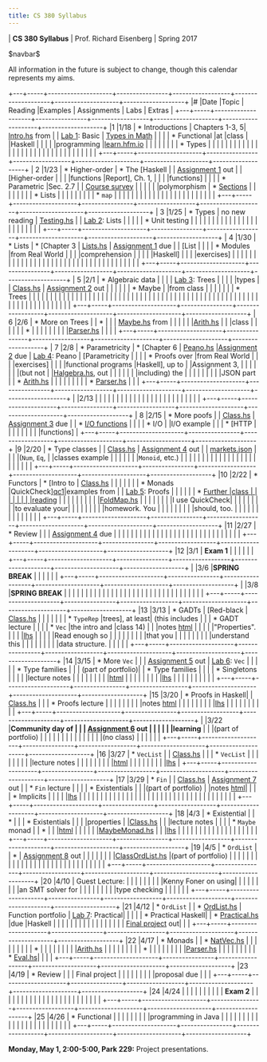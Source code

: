 ```yaml
---
title: CS 380 Syllabus
---
```


<div id="header">

| **CS 380 Syllabus**
| Prof. Richard Eisenberg
| Spring 2017

</div>

\$navbar\$

All information in the future is subject to change, though this calendar
represents my aims.

+---+-----+--------------------+----------------+------------------+--------------------+--------------------+-------------------+
|\# |Date |Topic               | Reading        |Examples          |  Assignments       |   Labs             |  Extras           |
+---+-----+--------------------+----------------+------------------+--------------------+--------------------+-------------------+
|1  |1/18 | * Introductions    | Chapters 1-3, 5| [Intro.hs] from  |                    |  [Lab 1]\: Basic   | [Types in Math]   |
|   |     | * Functional       |at              |class             |                    |Haskell             |                   |
|   |     |programming         |[learn.hfm.io]  |                  |                    |                    |                   |
|   |     | * Types            |                |                  |                    |                    |                   |
|   |     |                    |                |                  |                    |                    |                   |
|   |     |                    |                |                  |                    |                    |                   |
|   |     |                    |                |                  |                    |                    |                   |
+---+-----+--------------------+----------------+------------------+--------------------+--------------------+-------------------+
| 2 |1/23 | * Higher-order     | * The [Haskell |                  | [Assignment 1] out |                    | [Higher-order     |
|   |     |functions           |Report], Ch. 1, |                  |                    |                    |functions]         |
|   |     | * Parametric       |Sec. 2.7        |                  | [Course survey]    |                    |                   |
|   |     |polymorphism        | * [Sections]   |                  |                    |                    |                   |
|   |     | * Lists            |                |                  |                    |                    |                   |
|   |     | * `map`            |                |                  |                    |                    |                   |
|   |     |                    |                |                  |                    |                    |                   |
|   |     |                    |                |                  |                    |                    |                   |
+---+-----+--------------------+----------------+------------------+--------------------+--------------------+-------------------+
| 3 |1/25 | * Types            | no new reading | [Testing.hs]     |                    |  [Lab 2]\: Lists   |                   |
|   |     | * Unit testing     |                |                  |                    |                    |                   |
|   |     |                    |                |                  |                    |                    |                   |
|   |     |                    |                |                  |                    |                    |                   |
+---+-----+--------------------+----------------+------------------+--------------------+--------------------+-------------------+
| 4 |1/30 | * Lists            | * [Chapter 3   | [Lists.hs]       | [Assignment 1] due |                    | [List             |
|   |     | * Modules          |from Real World |                  |                    |                    |comprehension      |
|   |     |                    |Haskell]        |                  |                    |                    |exercises]         |
|   |     |                    |                |                  |                    |                    |                   |
|   |     |                    |                |                  |                    |                    |                   |
|   |     |                    |                |                  |                    |                    |                   |
|   |     |                    |                |                  |                    |                    |                   |
+---+-----+--------------------+----------------+------------------+--------------------+--------------------+-------------------+
| 5 |2/1  | * Algebraic data   |                |                  |                    | [Lab 3]\: Trees    |                   |
|   |     |types               |                | [Class.hs][05c]  | [Assignment 2] out |                    |                   |
|   |     | * Maybe            |                |from class        |                    |                    |                   |
|   |     | * Trees            |                |                  |                    |                    |                   |
|   |     |                    |                |                  |                    |                    |                   |
|   |     |                    |                |                  |                    |                    |                   |
|   |     |                    |                |                  |                    |                    |                   |
|   |     |                    |                |                  |                    |                    |                   |
|   |     |                    |                |                  |                    |                    |                   |
|   |     |                    |                |                  |                    |                    |                   |
|   |     |                    |                |                  |                    |                    |                   |
+---+-----+--------------------+----------------+------------------+--------------------+--------------------+-------------------+
| 6 |2/6  | * More on Trees    |                | *                |                    |                    | [Maybe.hs] from   |
|   |     |                    |                |[Arith.hs][ar1]   |                    |                    |class              |
|   |     |                    |                | *                |                    |                    |                   |
|   |     |                    |                |[Parser.hs][pa1]  |                    |                    |                   |
+---+-----+--------------------+----------------+------------------+--------------------+--------------------+-------------------+
| 7 |2/8  | * Parametricity    | * [Chapter 6   | [Peano.hs]       |[Assignment 2] due  | [Lab 4]\: Peano    | [Parametricity    |
|   |     | * Proofs over      |from Real World |                  |                    |                    |exercises]         |
|   |     |functional programs |Haskell], up to |                  |Assignment 3,       |                    |                   |
|   |     |                    |(but not        |                  |[Halgebra.hs], out  |                    |                   |
|   |     |                    |including) the  |                  |                    |                    |                   |
|   |     |                    |JSON part       |                  | * [Arith.hs][ar2]  |                    |                   |
|   |     |                    |                |                  | * [Parser.hs][pa2] |                    |                   |
+---+-----+--------------------+----------------+------------------+--------------------+--------------------+-------------------+
|   |2/13 |                    |                |                  |                    |                    |                   |
|   |     |                    |                |                  |                    |                    |                   |
|   |     |                    |                |                  |                    |                    |                   |
+---+-----+--------------------+----------------+------------------+--------------------+--------------------+-------------------+
| 8 |2/15 | * More poofs       |                | [Class.hs][c8]   | [Assignment 3] due |                    | * [I/O functions] |
|   |     | * I/O              |                |I/O example       |                    |                    | * [HTTP           |
|   |     |                    |                |                  |                    |                    |functions]         |
+---+-----+--------------------+----------------+------------------+--------------------+--------------------+-------------------+
|9  |2/20 | * Type classes     |                | [Class.hs][c9]   | [Assignment 4] out |                    | [markets.json]    |
|   |     |(`Num`, `Eq`,       |                |classes example   |                    |                    |                   |
|   |     |`Monoid`, etc.)     |                |                  |                    |                    |                   |
|   |     |                    |                |                  |                    |                    |                   |
|   |     |                    |                |                  |                    |                    |                   |
+---+-----+--------------------+----------------+------------------+--------------------+--------------------+-------------------+
|10 |2/22 | * Functors         |  * [Intro to   | [Class.hs][c10]  |                    |                    |                   |
|   |     | * Monads           |QuickCheck][qc1]|examples from     |                    | [Lab 5]\: Proofs   |                   |
|   |     |                    |  * [Further    |class             |                    |                    |                   |
|   |     |                    |reading][qc2]   |                  |                    |                    |                   |
|   |     |                    |                |[FoldMap.hs]      |                    |                    |                   |
|   |     |                    |I use QuickCheck|                  |                    |                    |                   |
|   |     |                    |to evaluate your|                  |                    |                    |                   |
|   |     |                    |homework. You   |                  |                    |                    |                   |
|   |     |                    |should, too.    |                  |                    |                    |                   |
|   |     |                    |                |                  |                    |                    |                   |
+---+-----+--------------------+----------------+------------------+--------------------+--------------------+-------------------+
|11 |2/27 | * Review           |                |                  | [Assignment 4] due |                    |                   |
|   |     |                    |                |                  |                    |                    |                   |
|   |     |                    |                |                  |                    |                    |                   |
|   |     |                    |                |                  |                    |                    |                   |
+---+-----+--------------------+----------------+------------------+--------------------+--------------------+-------------------+
|12 |3/1  |  **Exam 1**        |                |                  |                    |                    |                   |
+---+-----+--------------------+----------------+------------------+--------------------+--------------------+-------------------+
|   |3/6  |**SPRING BREAK**    |                |                  |                    |                    |                   |
+---+-----+--------------------+----------------+------------------+--------------------+--------------------+-------------------+
|   |3/8  |**SPRING BREAK**    |                |                  |                    |                    |                   |
|   |     |                    |                |                  |                    |                    |                   |
|   |     |                    |                |                  |                    |                    |                   |
|   |     |                    |                |                  |                    |                    |                   |
+---+-----+--------------------+----------------+------------------+--------------------+--------------------+-------------------+
|13 |3/13 | * GADTs            | [Red-black     | [Class.hs][c13]  |                    |                    |                   |
|   |     | * `TypeRep`        |trees], at least|   (this includes |                    |                    | * GADT lecture    |
|   |     | * `Vec`            |the intro and   |class 14)         |                    |                    |notes [html][ht13] |
|   |     |                    |"Properties".   |                  |                    |                    |[lhs][lhs13]       |
|   |     |                    |Read enough so  |                  |                    |                    |                   |
|   |     |                    |that you        |                  |                    |                    |                   |
|   |     |                    |understand this |                  |                    |                    |                   |
|   |     |                    |data structure. |                  |                    |                    |                   |
+---+-----+--------------------+----------------+------------------+--------------------+--------------------+-------------------+
|14 |3/15 | * More `Vec`       |                |                  | [Assignment 5] out | [Lab 6]\: `Vec`    |                   |
|   |     | * Type families    |                |                  | (part of portfolio)|                    | * Type families   |
|   |     | * Singletons       |                |                  |                    |                    |lecture notes      |
|   |     |                    |                |                  |                    |                    |[html][ht14]       |
|   |     |                    |                |                  |                    |                    |[lhs][lhs14]       |
|   |     |                    |                |                  |                    |                    |                   |
+---+-----+--------------------+----------------+------------------+--------------------+--------------------+-------------------+
|15 |3/20 | * Proofs in Haskell|                | [Class.hs][c15]  |                    |                    | * Proofs lecture  |
|   |     |                    |                |                  |                    |                    |notes [html][ht15] |
|   |     |                    |                |                  |                    |                    |[lhs][lhs15]       |
|   |     |                    |                |                  |                    |                    |                   |
+---+-----+--------------------+----------------+------------------+--------------------+--------------------+-------------------+
|   |3/22 |**Community day of  |                |                  | [Assignment 6] out |                    |                   |
|   |     |learning**          |                |                  |(part of portfolio) |                    |                   |
|   |     |                    |                |                  |                    |                    |                   |
|   |     |(no class)          |                |                  |                    |                    |                   |
+---+-----+--------------------+----------------+------------------+--------------------+--------------------+-------------------+
|16 |3/27 | * `VecList`        |                | [Class.hs][c16]  |                    |                    | * `VecList`       |
|   |     |                    |                |                  |                    |                    |lecture notes      |
|   |     |                    |                |                  |                    |                    |[html][ht152]      |
|   |     |                    |                |                  |                    |                    |[lhs][lhs152]      |
+---+-----+--------------------+----------------+------------------+--------------------+--------------------+-------------------+
|17 |3/29 | * `Fin`            |                | [Class.hs][c17]  | [Assignment 7] out |                    | * `Fin` lecture   |
|   |     | * Existentials     |                |                  |(part of portfolio) |                    |notes [html][htfin]|
|   |     | * Implicits        |                |                  |                    |                    |[lhs][lhsfin]      |
|   |     |                    |                |                  |                    |                    |                   |
|   |     |                    |                |                  |                    |                    |                   |
|   |     |                    |                |                  |                    |                    |                   |
|   |     |                    |                |                  |                    |                    |                   |
+---+-----+--------------------+----------------+------------------+--------------------+--------------------+-------------------+
|18 |4/3  | * Existential      |                | *                |                    |                    | * Existentials    |
|   |     |properties          |                |[Class.hs][c18]   |                    |                    |lecture notes      |
|   |     | * `Maybe` monad    |                | *                |                    |                    |[html][htex]       |
|   |     |                    |                |[MaybeMonad.hs]   |                    |                    |[lhs][lhsex]       |
|   |     |                    |                |                  |                    |                    |                   |
|   |     |                    |                |                  |                    |                    |                   |
+---+-----+--------------------+----------------+------------------+--------------------+--------------------+-------------------+
|19 |4/5  | * `OrdList`        |                | *                | [Assignment 8] out |                    |                   |
|   |     |                    |                |[ClassOrdList.hs] |(part of portfolio) |                    |                   |
|   |     |                    |                |                  |                    |                    |                   |
|   |     |                    |                |                  |                    |                    |                   |
|   |     |                    |                |                  |                    |                    |                   |
+---+-----+--------------------+----------------+------------------+--------------------+--------------------+-------------------+
|20 |4/10 | Guest Lecture:     |                |                  |                    |                    |                   |
|   |     |Kenny Foner on using|                |                  |                    |                    |                   |
|   |     |an SMT solver for   |                |                  |                    |                    |                   |
|   |     |type checking       |                |                  |                    |                    |                   |
+---+-----+--------------------+----------------+------------------+--------------------+--------------------+-------------------+
|21 |4/12 | * `OrdList`        |                | * [OrdList.hs]   | Function portfolio | [Lab 7]\: Practical|                   |
|   |     | * Practical Haskell|                | * [Practical.hs] |due                 |Haskell             |                   |
|   |     |                    |                |                  |                    |                    |                   |
|   |     |                    |                |                  | [Final project] out|                    |                   |
+---+-----+--------------------+----------------+------------------+--------------------+--------------------+-------------------+
|22 |4/17 | * Monads           |                | * [NatVec.hs]    |                    |                    |                   |
|   |     |                    |                | *                |                    |                    |                   |
|   |     |                    |                |[Arith.hs][ar22]  |                    |                    |                   |
|   |     |                    |                | *                |                    |                    |                   |
|   |     |                    |                |[Parser.hs][pa22] |                    |                    |                   |
|   |     |                    |                | * [Eval.hs][ev22]|                    |                    |                   |
+---+-----+--------------------+----------------+------------------+--------------------+--------------------+-------------------+
|23 |4/19 | * Review           |                |                  | Final project      |                    |                   |
|   |     |                    |                |                  |proposal due        |                    |                   |
+---+-----+--------------------+----------------+------------------+--------------------+--------------------+-------------------+
|24 |4/24 |                    |                |                  |                    |                    |                   |
|   |     | **Exam 2**         |                |                  |                    |                    |                   |
|   |     |                    |                |                  |                    |                    |                   |
|   |     |                    |                |                  |                    |                    |                   |
+---+-----+--------------------+----------------+------------------+--------------------+--------------------+-------------------+
|25 |4/26 | * Functional       |                |                  |                    |                    |                   |
|   |     |programming in Java |                |                  |                    |                    |                   |
|   |     |                    |                |                  |                    |                    |                   |
|   |     |                    |                |                  |                    |                    |                   |
+---+-----+--------------------+----------------+------------------+--------------------+--------------------+-------------------+

**Monday, May 1, 2:00-5:00, Park 229:** Project presentations.

[learn.hfm.io]: http://learn.hfm.io/
[Types in math]: 01/types.pdf
[Lab 1]: labs/Lab01.hs
[Haskell Report]: https://www.haskell.org/onlinereport/haskell2010/
[Sections]: https://wiki.haskell.org/Section_of_an_infix_operator
[Assignment 1]: hw01/Intro.hs
[Higher-order functions]: 02/exercises.pdf
[Intro.hs]: 01/Intro.hs
[Course survey]: https://docs.google.com/forms/d/e/1FAIpQLScwTPjvehHXtIR0j14ygq_72_ZULOFhajYMp_d79621bT1lRA/viewform
[Testing.hs]: 03/Testing.hs
[Lab 2]: labs/Lab02.hs
[Chapter 3 from Real World Haskell]: http://book.realworldhaskell.org/read/defining-types-streamlining-functions.html
[List comprehension exercises]: 04/exercises.pdf
[Lists.hs]: 04/Lists.hs
[Lab 3]: labs/Lab03.hs
[Assignment 2]: hw02/Hw02.hs
[05c]: 05/Class.hs
[ar1]: 06/Arith.hs
[pa1]: 06/Parser.hs
[Maybe.hs]: 06/Maybe.hs
[Chapter 6 from Real World Haskell]: http://book.realworldhaskell.org/read/using-typeclasses.html
[Lab 4]: labs/Lab04.html
[Peano.hs]: 07/Peano.hs
[Parametricity exercises]: 07/parametricity.pdf
[Halgebra.hs]: hw03/Halgebra.hs
[Assignment 3]: hw03/Halgebra.hs
[ar2]: hw03/Arith.hs
[pa2]: hw03/Parser.hs
[c8]: 08/Class.hs
[I/O functions]: http://hackage.haskell.org/package/base-4.9.1.0/docs/System-IO.html
[HTTP functions]: http://hackage.haskell.org/package/HTTP-4000.3.5/docs/Network-HTTP.html
[HTTP example]: 08/Lab.hs
[Assignment 4]: 09/markets.pdf
[markets.json]: 09/markets.json
[c9]: 09/Class.hs
[qc1]: https://www.schoolofhaskell.com/user/pbv/an-introduction-to-quickcheck-testing
[qc2]: https://www.stuartgunter.org/posts/intro-to-quickcheck/
[Lab 5]: labs/Lab05.html
[c10]: 10/Class.hs
[FoldMap.hs]: 10/FoldMap.hs
[Red-black trees]: https://en.wikipedia.org/wiki/Red%E2%80%93black_tree
[ht13]: 13/GADTs.html
[lhs13]: 13/GADTs.md.lhs
[c13]: 13/Class.hs
[Lab 6]: labs/Lab06.html
[Assignment 5]: hw05/hw05.html
[ht14]: 14/TypeFamilies.html
[lhs14]: 14/TypeFamilies.md.lhs
[ht15]: 15/Proofs.html
[lhs15]: 15/Proofs.md.lhs
[c15]: 15/Class.hs
[ht152]: 15/VecList.html
[lhs152]: 15/VecList.md.lhs
[Assignment 6]: hw06/hw06.html
[c16]: 16/Class.hs
[Assignment 7]: hw07/hw07.html
[c17]: 17/Class.hs
[htfin]: 17/Fin.html
[lhsfin]: 17/Fin.md.lhs
[htex]: 17/Existentials.html
[lhsex]: 17/Existentials.md.lhs
[c18]: 18/Class.hs
[MaybeMonad.hs]: 18/MaybeMonad.hs
[ClassOrdList.hs]: 19/ClassOrdList.hs
[Assignment 8]: hw08/hw08.html
[Final project]: hw09/final.html
[Lab 7]: labs/Lab07.html
[Practical.hs]: 21/Practical.hs
[OrdList.hs]: 21/ClassOrdList.hs
[NatVec.hs]: 22/NatVec.hs
[ar22]: 22/Arith.hs
[pa22]: 22/Parser.hs
[ev22]: 22/Eval.hs
